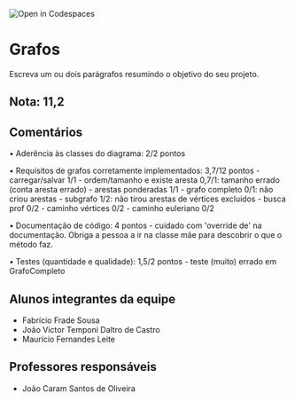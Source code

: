 ![Open in Codespaces](https://classroom.github.com/assets/open-in-codespaces-abfff4d4e15f9e1bd8274d9a39a0befe03a0632bb0f153d0ec72ff541cedbe34.svg)
# Grafos
Escreva um ou dois parágrafos resumindo o objetivo do seu projeto.

## Nota: 11,2

## Comentários
• Aderência às classes do diagrama: 2/2 pontos 

• Requisitos de grafos corretamente implementados: 3,7/12 pontos 
	- carregar/salvar 1/1
	- ordem/tamanho e existe aresta  0,7/1: tamanho errado (conta aresta errado)
	- arestas ponderadas 1/1
	- grafo completo 0/1: não criou arestas
	- subgrafo 1/2: não tirou arestas de vértices excluidos
	- busca prof 0/2
	- caminho vértices 0/2
	- caminho euleriano 0/2

• Documentação de código: 4 pontos 
	- cuidado com 'override de' na documentação. Obriga a pessoa a ir na classe mãe para descobrir o que o método faz.

• Testes (quantidade e qualidade): 1,5/2 pontos 
	- teste (muito) errado em GrafoCompleto

## Alunos integrantes da equipe

* Fabrício Frade Sousa
* João Victor Temponi Daltro de Castro
* Maurício Fernandes Leite

## Professores responsáveis

* João Caram Santos de Oliveira

